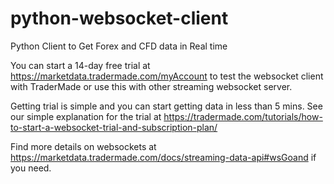 # python-websocket-client
Python Client to Get Forex and CFD data in Real time 

You can start a 14-day free trial at https://marketdata.tradermade.com/myAccount to test the websocket client with TraderMade or use this with other streaming websocket server.

Getting trial is simple and you can start getting data in less than 5 mins. See our simple explanation for the trial at https://tradermade.com/tutorials/how-to-start-a-websocket-trial-and-subscription-plan/

Find more details on websockets at https://marketdata.tradermade.com/docs/streaming-data-api#wsGoand if you need.
